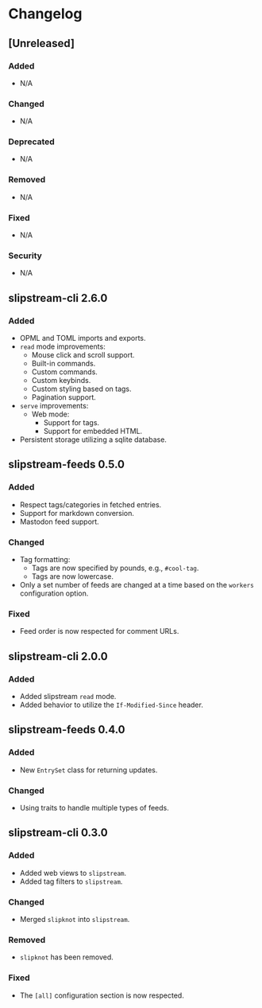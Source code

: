 # Changelog

## [Unreleased]

### Added

- N/A

### Changed

- N/A

### Deprecated

- N/A

### Removed

- N/A

### Fixed

- N/A

### Security

- N/A

## slipstream-cli 2.6.0

### Added

- OPML and TOML imports and exports.
- `read` mode improvements:
  - Mouse click and scroll support.
  - Built-in commands.
  - Custom commands.
  - Custom keybinds.
  - Custom styling based on tags.
  - Pagination support.
- `serve` improvements:
  - Web mode:
    - Support for tags.
    - Support for embedded HTML.
- Persistent storage utilizing a sqlite database.

## slipstream-feeds 0.5.0

### Added

- Respect tags/categories in fetched entries.
- Support for markdown conversion.
- Mastodon feed support.

### Changed

- Tag formatting:
  - Tags are now specified by pounds, e.g., `#cool-tag`.
  - Tags are now lowercase.
- Only a set number of feeds are changed at a time based on the `workers`
  configuration option.

### Fixed

- Feed order is now respected for comment URLs.

## slipstream-cli 2.0.0

### Added

- Added slipstream `read` mode.
- Added behavior to utilize the `If-Modified-Since` header.

## slipstream-feeds 0.4.0

### Added

- New `EntrySet` class for returning updates.

### Changed

- Using traits to handle multiple types of feeds.

## slipstream-cli 0.3.0

### Added

- Added web views to `slipstream`.
- Added tag filters to `slipstream`.

### Changed

- Merged `slipknot` into `slipstream`.

### Removed

- `slipknot` has been removed.

### Fixed

- The `[all]` configuration section is now respected.
